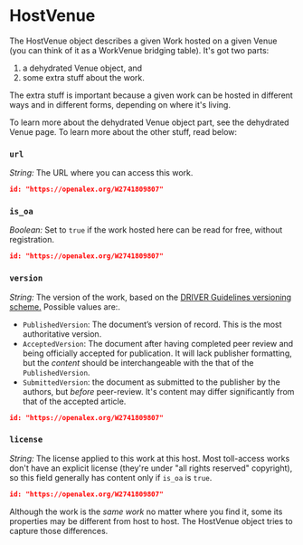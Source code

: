 # HostVenue

The HostVenue object describes a given Work hosted on a given Venue (you can think of it as a WorkVenue bridging table). It's got two parts:

1. a dehydrated Venue object, and
2. some extra stuff about the work.

The extra stuff is important because a given work can be hosted in different ways and in different forms, depending on where it's living.&#x20;

To learn more about the dehydrated Venue object part, see the dehydrated Venue page. To learn more about the other stuff, read below:

### `url`

_String:_ The URL where you can access this work.

```json
id: "https://openalex.org/W2741809807"
```

### `is_oa`

_Boolean:_ Set to `true` if the work hosted here can be read for free, without registration.

```json
id: "https://openalex.org/W2741809807"
```

### `version`

_String:_ The version of the work, based on the [DRIVER Guidelines versioning scheme.](https://wiki.surfnet.nl/display/DRIVERguidelines/DRIVER-VERSION+Mappings) Possible values are:.

* `PublishedVersion`: The document’s version of record. This is the most authoritative version.
* `AcceptedVersion`: The document after having completed peer review and being officially accepted for publication. It will lack publisher formatting, but the _content_ should be interchangeable with the that of the `PublishedVersion`.
* `SubmittedVersion`: the document as submitted to the publisher by the authors, but _before_ peer-review. It's content may differ significantly from that of the accepted article.

```json
id: "https://openalex.org/W2741809807"
```

### `license`

_String:_ The license applied to this work at this host.  Most toll-access works don't have an explicit license (they're under "all rights reserved" copyright), so this field generally has content only if `is_oa` is `true`.

```json
id: "https://openalex.org/W2741809807"
```





Although the work is the _same work_ no matter where you find it, some its properties may be different from host to host. The HostVenue object tries to capture those differences.

